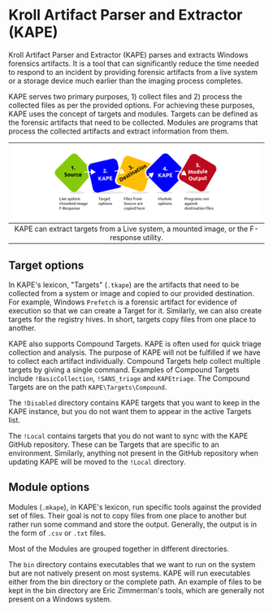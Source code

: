 # Kroll Artifact Parser and Extractor (KAPE)

Kroll Artifact Parser and Extractor (KAPE) parses and extracts Windows forensics artifacts. It is a tool that can significantly reduce the time needed to respond to an incident by providing forensic artifacts from a live system or a storage device much earlier than the imaging process completes.

KAPE serves two primary purposes, 1) collect files and 2) process the collected files as per the provided options. For achieving these purposes, KAPE uses the concept of targets and modules. Targets can be defined as the forensic artifacts that need to be collected. Modules are programs that process the collected artifacts and extract information from them.

| ![KAPE](../../_static/images/kape.png)
|:--:|
| KAPE can extract targets from a Live system, a mounted image, or the F-response utility. |

## Target options

In KAPE's lexicon, "Targets" (`.tkape`) are the artifacts that need to be collected from a system or image and copied to our provided destination. For example, Windows `Prefetch` is a forensic artifact for evidence of execution so that we can create a Target for it. Similarly, we can also create targets for the registry hives. In short, targets copy files from one place to another.

KAPE also supports Compound Targets. KAPE is often used for quick triage collection and analysis. The purpose of KAPE will not be fulfilled if we have to collect each artifact individually. Compound Targets help collect multiple targets by giving a single command. Examples of Compound Targets include `!BasicCollection`, `!SANS_triage` and `KAPEtriage`. The Compound Targets are on the path `KAPE\Targets\Compound`. 

The `!Disabled` directory contains KAPE targets that you want to keep in the KAPE instance, but you do not want them to appear in the active Targets list.

The `!Local` contains targets that you do not want to sync with the KAPE GitHub repository. These can be Targets that are specific to an environment. Similarly, anything not present in the GitHub repository when updating KAPE will be moved to the `!Local` directory.

## Module options

Modules (`.mkape`), in KAPE's lexicon, run specific tools against the provided set of files. Their goal is not to copy files from one place to another but rather run some command and store the output. Generally, the output is in the form of `.csv` or `.txt` files.

Most of the Modules are grouped together in different directories.

The `bin` directory contains executables that we want to run on the system but are not natively present on most systems. KAPE will run executables either from the bin directory or the complete path. An example of files to be kept in the bin directory are Eric Zimmerman's tools, which are generally not present on a Windows system.

